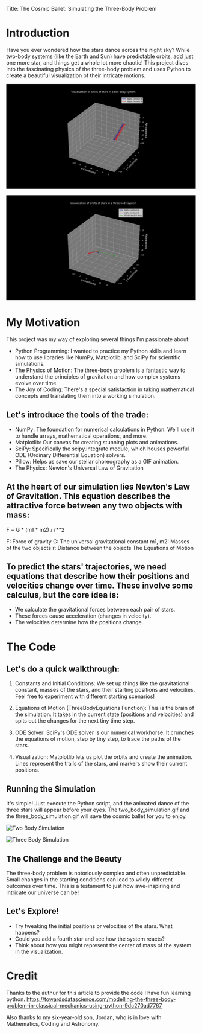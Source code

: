 Title: The Cosmic Ballet: Simulating the Three-Body Problem

# Introduction

Have you ever wondered how the stars dance across the night sky? While two-body systems (like the Earth and Sun) have predictable orbits, add just one more star, and things get a whole lot more chaotic! This project dives into the fascinating physics of the three-body problem and uses Python to create a beautiful visualization of their intricate motions.

![Stable Two Body](./2bodysim.png)

![Three Body Problem](./3bodysim.png)

# My Motivation

This project was my way of exploring several things I'm passionate about:

- Python Programming: I wanted to practice my Python skills and learn how to use libraries like NumPy, Matplotlib, and SciPy for scientific simulations.
- The Physics of Motion: The three-body problem is a fantastic way to understand the principles of gravitation and how complex systems evolve over time.
- The Joy of Coding: There's a special satisfaction in taking mathematical concepts and translating them into a working simulation.

## Let's introduce the tools of the trade:

- NumPy: The foundation for numerical calculations in Python. We'll use it to handle arrays, mathematical operations, and more.
- Matplotlib: Our canvas for creating stunning plots and animations.
- SciPy: Specifically the scipy.integrate module, which houses powerful ODE (Ordinary Differential Equation) solvers.
- Pillow: Helps us save our stellar choreography as a GIF animation.
- The Physics: Newton's Universal Law of Gravitation

## At the heart of our simulation lies Newton's Law of Gravitation. This equation describes the attractive force between any two objects with mass:

F = G * (m1 * m2) / r**2

F: Force of gravity
G: The universal gravitational constant
m1, m2: Masses of the two objects
r: Distance between the objects
The Equations of Motion

## To predict the stars' trajectories, we need equations that describe how their positions and velocities change over time. These involve some calculus, but the core idea is:

- We calculate the gravitational forces between each pair of stars.
- These forces cause acceleration (changes in velocity).
- The velocities determine how the positions change.

# The Code

## Let's do a quick walkthrough:

1. Constants and Initial Conditions:  We set up things like the gravitational constant, masses of the stars, and their starting positions and velocities. Feel free to experiment with different starting scenarios!

2. Equations of Motion (ThreeBodyEquations Function): This is the brain of the simulation. It takes in the current state (positions and velocities) and spits out the changes for the next tiny time step.

3. ODE Solver:  SciPy's ODE solver is our numerical workhorse. It crunches the equations of motion, step by tiny step, to trace the paths of the stars.

4. Visualization:  Matplotlib lets us plot the orbits and create the animation. Lines represent the trails of the stars, and markers show their current positions.

## Running the Simulation

It's simple!  Just execute the Python script, and the animated dance of the three stars will appear before your eyes.  The two_body_simulation.gif and the three_body_simulation.gif will save the cosmic ballet for you to enjoy.

![Two Body Simulation](./two_body_simulation.gif)

![Three Body Simulation](./three_body_simulation.gif)

## The Challenge and the Beauty

The three-body problem is notoriously complex and often unpredictable. Small changes in the starting conditions can lead to wildly different outcomes over time. This is a testament to just how awe-inspiring and intricate our universe can be!

## Let's Explore!

- Try tweaking the initial positions or velocities of the stars. What happens?
- Could you add a fourth star and see how the system reacts?
- Think about how you might represent the center of mass of the system in the visualization.

# Credit
Thanks to the authur for this article to provide the code I have fun learning python.
https://towardsdatascience.com/modelling-the-three-body-problem-in-classical-mechanics-using-python-9dc270ad7767

Also thanks to my six-year-old son, Jordan, who is in love with Mathematics, Coding and Astronomy.